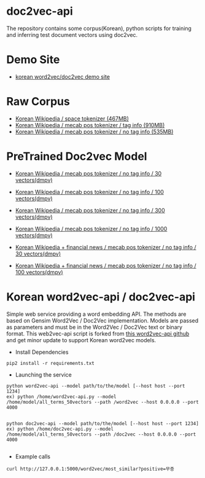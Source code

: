 # doc2vec-api

The repository contains some corpus(Korean), python scripts for training and inferring test document vectors using doc2vec.


Demo Site
=============
* [korean word2vec/doc2vec demo site](http://121.78.145.40/word2vec/)

Raw Corpus
=============
* [Korean Wikipedia / space tokenizer (467MB)](https://drive.google.com/open?id=0B38stK5a3ByqcGhuUE93YnIxN0U)
* [Korean Wikipedia / mecab pos tokenizer / tag info (910MB)](https://drive.google.com/open?id=0B38stK5a3ByqZWRxS2lWMkhqQ2c)
* [Korean Wikipedia / mecab pos tokenizer / no tag info (535MB)](https://drive.google.com/open?id=0B38stK5a3ByqQWtBZ1pQWjFvWlU)

PreTrained Doc2vec Model
=============
* [Korean Wikipedia / mecab pos tokenizer / no tag info / 30 vectors(dmpv)](https://drive.google.com/open?id=0B9-yFnYCRJ-WUnpfYnd0S2Y1ZXM)
* [Korean Wikipedia / mecab pos tokenizer / no tag info / 100 vectors(dmpv)](https://drive.google.com/open?id=0B9-yFnYCRJ-WZTBDNE5odGN5a0U)
* [Korean Wikipedia / mecab pos tokenizer / no tag info / 300 vectors(dmpv)](https://drive.google.com/open?id=0B9-yFnYCRJ-WQlpUTk9wRDJ0d2c)
* [Korean Wikipedia / mecab pos tokenizer / no tag info / 1000 vectors(dmpv)](https://drive.google.com/open?id=0B9-yFnYCRJ-WSHB4TTBfb2I4REE)

* [Korean Wikipedia + financial news / mecab pos tokenizer / no tag info / 30 vectors(dmpv)](https://drive.google.com/open?id=0B38stK5a3ByqZE1Wa3VGQlhJVFk)
* [Korean Wikipedia + financial news / mecab pos tokenizer / no tag info / 100 vectors(dmpv)](https://drive.google.com/open?id=0B38stK5a3ByqSUFEQ3ktUlRRaWc)


Korean word2vec-api / doc2vec-api
============

Simple web service providing a word embedding API. The methods are based on Gensim Word2Vec / Doc2Vec implementation. Models are passed as parameters and must be in the Word2Vec / Doc2Vec text or binary format. This web2vec-api script is forked from [this word2vec-api github](https://github.com/3Top/word2vec-api) and get minor update to support Korean word2vec models.  

* Install Dependencies
```
pip2 install -r requirements.txt
```

* Launching the service
```
python word2vec-api --model path/to/the/model [--host host --port 1234]
ex) python /home/word2vec-api.py --model /home/model/all_terms_50vectors --path /word2vec --host 0.0.0.0 --port 4000


python doc2vec-api --model path/to/the/model [--host host --port 1234]
ex) python /home/doc2vec-api.py --model /home/model/all_terms_50vectors --path /doc2vec --host 0.0.0.0 --port 4000


```

* Example calls
```
curl http://127.0.0.1:5000/word2vec/most_similar?positive=무증
```






